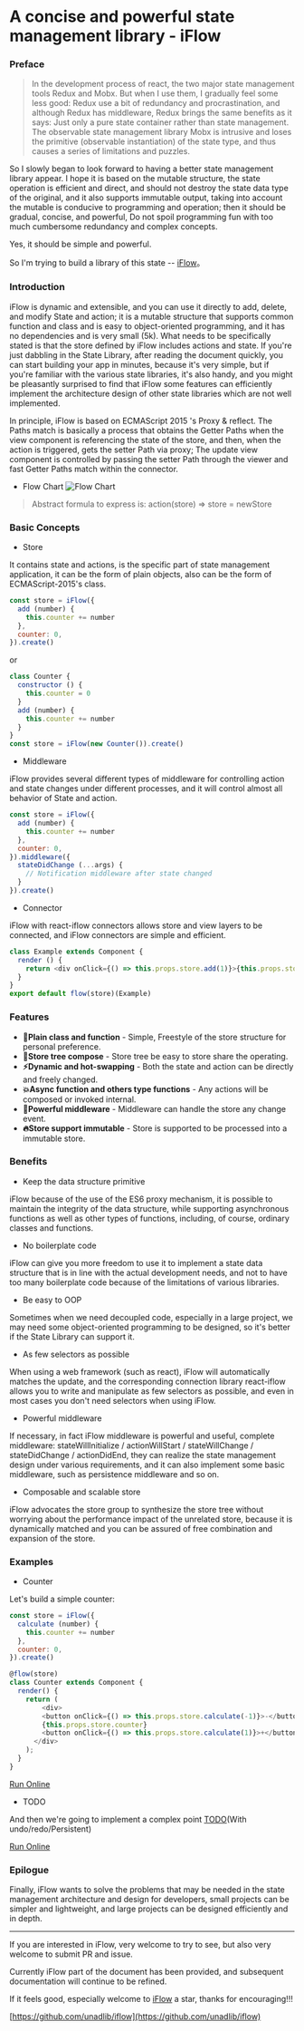 # A concise and powerful state management library - iFlow

### Preface

> In the development process of react, the two major state management tools Redux and Mobx. But when I use them, I gradually feel some less good: Redux use a bit of redundancy and procrastination, and although Redux has middleware, Redux brings the same benefits as it says: Just only a pure state container rather than state management. The observable state management library Mobx is intrusive and loses the primitive (observable instantiation) of the state type, and thus causes a series of limitations and puzzles.

So I slowly began to look forward to having a better state management library appear. I hope it is based on the mutable structure, the state operation is efficient and direct, and should not destroy the state data type of the original, and it also supports immutable output, taking into account the mutable is conducive to programming and operation; then it should be gradual, concise, and powerful, Do not spoil programming fun with too much cumbersome redundancy and complex concepts.

Yes, it should be simple and powerful.

So I'm trying to build a library of this state -- [iFlow](https://github.com/unadlib/iflow)。

### Introduction

iFlow is dynamic and extensible, and you can use it directly to add, delete, and modify State and action; it is a mutable structure that supports common function and class and is easy to object-oriented programming, and it has no dependencies and is very small (5k). What needs to be specifically stated is that the store defined by iFlow includes actions and state. If you're just dabbling in the State Library, after reading the document quickly, you can start building your app in minutes, because it's very simple, but if you're familiar with the various state libraries, it's also handy, and you might be pleasantly surprised to find that iFlow some features can efficiently implement the architecture design of other state libraries which are not well implemented.

In principle, iFlow is based on ECMAScript 2015 's Proxy & reflect. The Paths match is basically a process that obtains the Getter Paths when the view component is referencing the state of the store, and then, when the action is triggered, gets the setter Path via proxy; The update view component is controlled by passing the setter Path through the viewer and fast Getter Paths match within the connector.

* Flow Chart
![Flow Chart](https://raw.githubusercontent.com/unadlib/iflow/master/assets/flowChart.png)

> Abstract formula to express is: action(store) => store = newStore

### Basic Concepts

* Store

It contains state and actions, is the specific part of state management application, it can be the form of plain objects, also can be the form of ECMAScript-2015's class.

```javascript
const store = iFlow({
  add (number) {
    this.counter += number
  },
  counter: 0,
}).create()
```

or

```javascript
class Counter {
  constructor () {
    this.counter = 0
  }
  add (number) {
    this.counter += number
  }
}
const store = iFlow(new Counter()).create()
```

* Middleware

iFlow provides several different types of middleware for controlling action and state changes under different processes, and it will control almost all behavior of State and action.

```javascript
const store = iFlow({
  add (number) {
    this.counter += number
  },
  counter: 0,
}).middleware({
  stateDidChange (...args) {
    // Notification middleware after state changed
  }
}).create()
```

* Connector

iFlow with react-iflow connectors allows store and view layers to be connected, and iFlow connectors are simple and efficient.

```javascript
class Example extends Component {
  render () {
    return <div onClick={() => this.props.store.add(1)}>{this.props.store.counter}</div>
  }
}
export default flow(store)(Example)
```

### Features
* **🎯Plain class and function** - Simple, Freestyle of the store structure for personal preference.
* **🏬Store tree compose** - Store tree be easy to store share the operating.
* **⚡Dynamic and hot-swapping** - Both the state and action can be directly and freely changed.
* **💥Async function and others type functions** - Any actions will be composed or invoked internal.
* **🚀Powerful middleware** - Middleware can handle the store any change event.
* **🔥Store support immutable** - Store is supported to be processed into a immutable store.

### Benefits

* Keep the data structure primitive

iFlow because of the use of the ES6 proxy mechanism, it is possible to maintain the integrity of the data structure, while supporting asynchronous functions as well as other types of functions, including, of course, ordinary classes and functions.

* No boilerplate code

iFlow can give you more freedom to use it to implement a state data structure that is in line with the actual development needs, and not to have too many boilerplate code because of the limitations of various libraries.
 

* Be easy to OOP

Sometimes when we need decoupled code, especially in a large project, we may need some object-oriented programming to be designed, so it's better if the State Library can support it.

* As few selectors as possible

When using a web framework (such as react), iFlow will automatically matches the update, and the corresponding connection library react-iflow allows you to write and manipulate as few selectors as possible, and even in most cases you don't need selectors when using iFlow.

* Powerful middleware

If necessary, in fact iFlow middleware is powerful and useful, complete middleware: stateWillInitialize / actionWillStart / stateWillChange / stateDidChange / actionDidEnd, they can realize the state management design under various requirements, and it can also implement some basic middleware, such as persistence middleware and so on.

* Composable and scalable store

iFlow advocates the store group to synthesize the store tree without worrying about the performance impact of the unrelated store, because it is dynamically matched and you can be assured of free combination and expansion of the store.

### Examples

* Counter

Let's build a simple counter:

```javascript
const store = iFlow({
  calculate (number) {
    this.counter += number
  },
  counter: 0,
}).create()

@flow(store)
class Counter extends Component {
  render() {
    return (
        <div>
        <button onClick={() => this.props.store.calculate(-1)}>-</button>
        {this.props.store.counter}
        <button onClick={() => this.props.store.calculate(1)}>+</button>
      </div>
    );
  }
}
```

[Run Online](https://jsfiddle.net/unadlib/03ukqj5L/)

* TODO

And then we're going to implement a complex point [TODO](https://github.com/unadlib/iflow/tree/master/examples/todo)(With undo/redo/Persistent)

[Run Online](https://jsfiddle.net/unadlib/6wabhdqp/)

### Epilogue

Finally, iFlow wants to solve the problems that may be needed in the state management architecture and design for developers, small projects can be simpler and lightweight, and large projects can be designed efficiently and in depth.

---

If you are interested in iFlow, very welcome to try to see, but also very welcome to submit PR and issue.

Currently iFlow part of the document has been provided, and subsequent documentation will continue to be refined.

If it feels good, especially welcome to [iFlow](https://github.com/unadlib/iflow) a star, thanks for encouraging!!!

[https://github.com/unadlib/iflow](https://github.com/unadlib/iflow)
